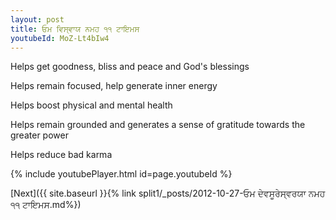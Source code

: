 ```yaml
---
layout: post
title: ਓਮ ਵਿਸ੍ਵਾਯ ਨਮਹ ੧੧ ਟਾਇਮਸ
youtubeId: MoZ-Lt4bIw4
---
```

 
 
Helps get goodness, bliss and peace and God's blessings
 
Helps remain focused, help generate inner energy 
 
Helps boost physical and mental health 
 
Helps remain grounded and generates a sense of gratitude towards the greater power 
 
Helps reduce bad karma
 
 
 
 


{% include youtubePlayer.html id=page.youtubeId %}
 
[Next]({{ site.baseurl }}{% link  split1/_posts/2012-10-27-ਓਮ ਦੇਵਸੂਰੇਸ੍ਵਰਯਾ ਨਮਹ ੧੧ ਟਾਇਮਸ.md%})
 
